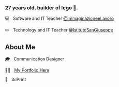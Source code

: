 ### 27 years old, builder of lego 🧱.

💻 &nbsp; Software and IT Teacher [@ImmaginazioneeLavoro](https://immaginazioneelavoro.it/)

✏️ &nbsp; Technology and IT Teacher [@IstitutoSanGiuseppe](https://milano.scuolededalo.it/)


## About Me
:mortar_board: &nbsp; Communication Designer 

💪🏽 &nbsp; [My Portfolio Here](https://federicopozzi.github.io/)

:rocket: &nbsp; 3dPrint
